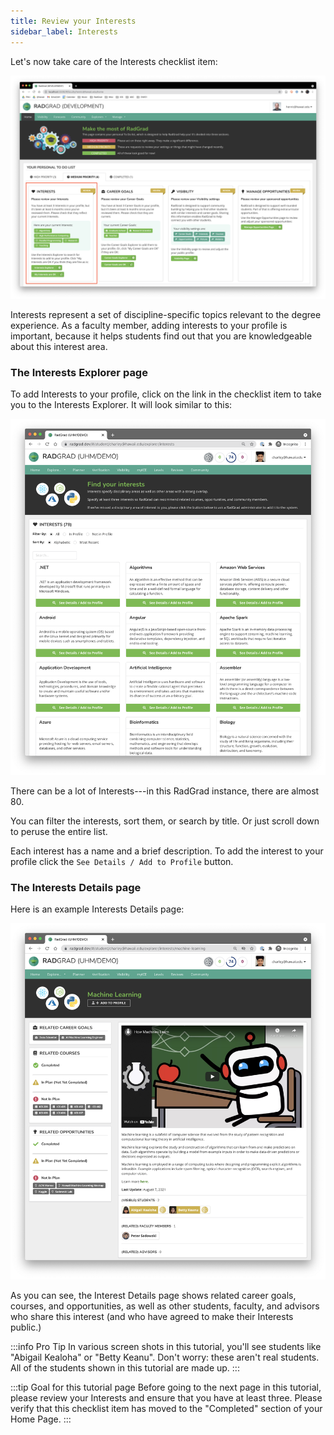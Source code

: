 ```yaml
---
title: Review your Interests
sidebar_label: Interests
---
```


Let's now take care of the Interests checklist item:

![](/img/user-guide/new-faculty/home-faculty-interests.png)

Interests represent a set of discipline-specific topics relevant to the degree experience. As a faculty member, adding interests to your profile is important, because it helps students find out that you are knowledgeable about this interest area.

### The Interests Explorer page

To add Interests to your profile, click on the link in the checklist item to take you to the Interests Explorer. It will look similar to this:

![](/img/user-guide/new-student/interests-explorer-page.png)

There can be a lot of Interests---in this RadGrad instance, there are almost 80.

You can filter the interests, sort them, or search by title. Or just scroll down to peruse the entire list.

Each interest has a name and a brief description. To add the interest to your profile click the `See Details / Add to Profile` button.

### The Interests Details page

Here is an example Interests Details page:

![](/img/user-guide/new-student/machine-learning-details-page.png)

As you can see, the Interest Details page shows related career goals, courses, and opportunities, as well as other students, faculty, and advisors who share this interest (and who have agreed to make their Interests public.)

:::info Pro Tip
In various screen shots in this tutorial, you'll see students like "Abigail Kealoha" or "Betty Keanu". Don't worry: these aren't real students. All of the students shown in this tutorial are made up.
:::

:::tip Goal for this tutorial page
Before going to the next page in this tutorial, please review your Interests and ensure that you have at least three. Please verify that this checklist item has moved to the "Completed" section of your Home Page.
:::
